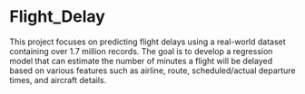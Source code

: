 # Flight_Delay
This project focuses on predicting flight delays using a real-world dataset containing over 1.7 million records. The goal is to develop a regression model that can estimate the number of minutes a flight will be delayed based on various features such as airline, route, scheduled/actual departure times, and aircraft details.
